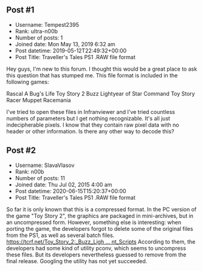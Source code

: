 ## Post #1
- Username: Tempest2395
- Rank: ultra-n00b
- Number of posts: 1
- Joined date: Mon May 13, 2019 6:32 am
- Post datetime: 2019-05-12T22:49:32+00:00
- Post Title: Traveller's Tales PS1 .RAW file format

Hey guys, I'm new to this forum. I thought this would be a great place to ask this question that has stumped me. This file format is included in the following games:

Rascal
A Bug's Life
Toy Story 2
Buzz Lightyear of Star Command
Toy Story Racer
Muppet Racemania

I've tried to open these files in Infranviewer and I've tried countless numbers of parameters but I get nothing recognizable. It's all just indecipherable pixels. I know that they contain raw pixel data with no header or other information. Is there any other way to decode this?
## Post #2
- Username: SlavaVlasov
- Rank: n00b
- Number of posts: 11
- Joined date: Thu Jul 02, 2015 4:00 am
- Post datetime: 2020-06-15T15:20:37+00:00
- Post Title: Traveller's Tales PS1 .RAW file format

So far it is only known that this is a compressed format.
In the PC version of the game "Toy Story 2", the graphics are packaged in mini-archives, but in an uncompressed form. However, something else is interesting: when porting the game, the developers forgot to delete some of the original files from the PS1, as well as several batch files.
[https://tcrf.net/Toy_Story_2:_Buzz_Ligh ... nt_Scripts](https://tcrf.net/Toy_Story_2:_Buzz_Lightyear_to_the_Rescue_%28Windows%29#Development_Scripts)
According to them, the developers had some kind of utility pconv, which seems to uncompress these files. But its developers nevertheless guessed to remove from the final release. Googling the utility has not yet succeeded.
